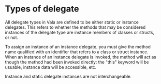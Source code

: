 <div id="types-of-delegate" class="section level1">

Types of delegate
=================

All delegate types in Vala are defined to be either static or instance
delegates. This refers to whether the methods that may be considered
instances of the delegate type are instance members of classes or
structs, or not.

To assign an instance of an instance delegate, you must give the method
name qualified with an identifier that refers to a class or struct
instance. When an instance of an instance delegate is invoked, the
method will act as though the method had been invoked directly: the
"this" keyword will be usuable, instance data will be accessible, etc.

Instance and static delegate instances are not interchangeable.

</div>

